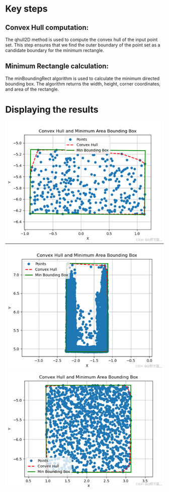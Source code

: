 # Key steps
## Convex Hull computation: 
The qhull2D method is used to compute the convex hull of the input point set. 
This step ensures that we find the outer boundary of the point set as a candidate boundary for the minimum rectangle.
## Minimum Rectangle calculation: 
The minBoundingRect algorithm is used to calculate the minimum directed bounding box. The algorithm returns the width, height, corner coordinates, 
and area of the rectangle.
# Displaying the results
![img.png](img.png)
![img_1.png](img_1.png)
![img_2.png](img_2.png)
